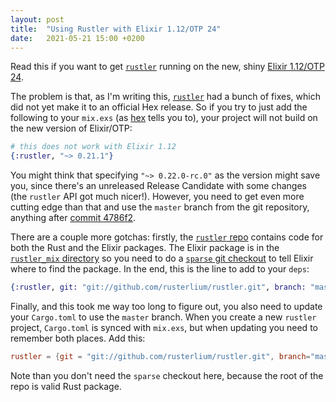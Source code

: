 ```yaml
---
layout: post
title:  "Using Rustler with Elixir 1.12/OTP 24"
date:   2021-05-21 15:00 +0200
---
```


Read this if you want to get [`rustler`](https://github.com/rusterlium/rustler) running on the new, shiny [Elixir 1.12/OTP 24](https://elixir-lang.org/blog/2021/05/19/elixir-v1-12-0-released/).

The problem is that, as I'm writing this, [`rustler`](https://github.com/rusterlium/rustler) had a bunch of fixes, which did not yet make it to an official Hex release. So if you try to just add the following to your `mix.exs` (as [hex](https://hex.pm/packages/rustler) tells you to), your project will not build on the new version of Elixir/OTP:

```elixir
# this does not work with Elixir 1.12
{:rustler, "~> 0.21.1"}
```

You might think that specifying `"~> 0.22.0-rc.0"` as the version might save you, since there's an unreleased Release Candidate with some changes (the `rustler` API got much nicer!). However, you need to get even more cutting edge than that and use the `master` branch from the git repository, anything after [commit 4786f2](https://github.com/rusterlium/rustler/commit/4786f233a971058d0f677e0686bdf465dd458f01).

There are a couple more gotchas: firstly, the [`rustler` repo](https://github.com/rusterlium/rustler) contains code for both the Rust and the Elixir packages. The Elixir package is in the [`rustler_mix` directory](https://github.com/rusterlium/rustler/tree/master/rustler_mix) so you need to do a [`sparse` git checkout](https://www.git-scm.com/docs/git-sparse-checkout) to tell Elixir where to find the package. In the end, this is the line to add to your `deps`:

```elixir
{:rustler, git: "git://github.com/rusterlium/rustler.git", branch: "master", sparse: "rustler_mix"},
```

Finally, and this took me way too long to figure out, you also need to update your `Cargo.toml` to use the `master` branch. When you create a new `rustler` project, `Cargo.toml` is synced with `mix.exs`, but when updating you need to remember both places. Add this:

```toml
rustler = {git = "git://github.com/rusterlium/rustler.git", branch="master"}
```

Note than you don't need the `sparse` checkout here, because the root of the repo is valid Rust package.
